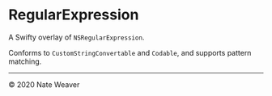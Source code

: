 # RegularExpression

A Swifty overlay of `NSRegularExpression`.

Conforms to `CustomStringConvertable` and `Codable`, and supports pattern matching.

---

© 2020 Nate Weaver
